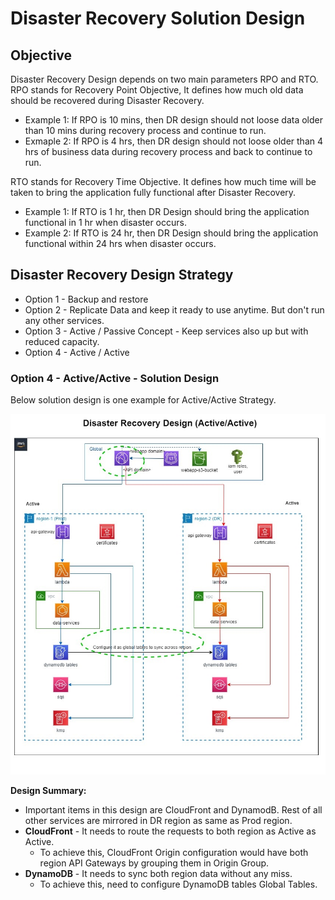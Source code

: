 # Disaster Recovery Solution Design

## Objective
Disaster Recovery Design depends on two main parameters RPO and RTO.   
RPO stands for Recovery Point Objective, It defines how much old data should be recovered during Disaster Recovery.
* Example 1: If RPO is 10 mins, then DR design should not loose data older than 10 mins during recovery process and continue to run. 
* Exmaple 2: If RPO is 4 hrs, then DR design should not loose older than 4 hrs of business data during recovery process and back to continue to run.

RTO stands for Recovery Time Objective. It defines how much time will be taken to bring the application fully functional after Disaster Recovery. 
* Example 1: If RTO is 1 hr, then DR Design should bring the application functional in 1 hr when disaster occurs.
* Example 2: If RTO is 24 hr, then DR Design should bring the application functional within 24 hrs when disaster occurs. 

## Disaster Recovery Design Strategy
* Option 1 - Backup and restore
* Option 2 - Replicate Data and keep it ready to use anytime. But don't run any other services.
* Option 3 - Active / Passive Concept - Keep services also up but with reduced capacity.
* Option 4 - Active / Active

### Option 4 - Active/Active - Solution Design
Below solution design is one example for Active/Active Strategy.  

![](https://github.com/AMVijay/aws-learning/raw/main/disaster-recovery/disaster-recover-design.jpg)

**Design Summary:**
* Important items in this design are CloudFront and DynamodB. Rest of all other services are mirrored in DR region as same as Prod region.
* **CloudFront** - It needs to route the requests to both region as Active as Active. 
    * To achieve this, CloudFront Origin configuration would have both region API Gateways by grouping them in Origin Group.
* **DynamoDB** - It needs to sync both region data without any miss. 
    * To achieve this, need to configure DynamoDB tables Global Tables.     






